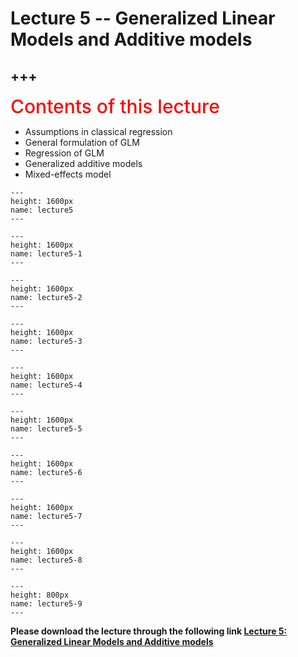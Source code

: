 # Lecture 5 -- Generalized Linear Models and Additive models

+++
---

<span style = "color: red; font-weight: 500;  font-size: 30px; text-align: left">Contents of this lecture</span>  <br />

* Assumptions in classical regression
* General formulation of GLM
* Regression of GLM
* Generalized additive models
* Mixed-effects model



```{figure} ./lectures/lecture5.png
---
height: 1600px
name: lecture5
---
```
```{figure} ./lectures/lecture5-1.png
---
height: 1600px
name: lecture5-1
---
```
```{figure} ./lectures/lecture5-2.png
---
height: 1600px
name: lecture5-2
---
```
```{figure} ./lectures/lecture5-3.png
---
height: 1600px
name: lecture5-3
---
```
```{figure} ./lectures/lecture5-4.png
---
height: 1600px
name: lecture5-4
---
```
```{figure} ./lectures/lecture5-5.png
---
height: 1600px
name: lecture5-5
---
```
```{figure} ./lectures/lecture5-6.png
---
height: 1600px
name: lecture5-6
---
```
```{figure} ./lectures/lecture5-7.png
---
height: 1600px
name: lecture5-7
---
```
```{figure} ./lectures/lecture5-8.png
---
height: 1600px
name: lecture5-8
---
```
```{figure} ./lectures/lecture5-9.png
---
height: 800px
name: lecture5-9
---
```

**Please download the lecture through the following link [Lecture 5: Generalized Linear Models and Additive models](https://github.com/wengangmao/fmms050/blob/main/contents/regression/lectures/Lecture%205%20-%20GLM%20GAM%20and%20Mixed-effects%20model.pdf)**
